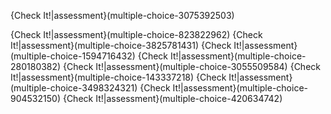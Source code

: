 {Check It!|assessment}(multiple-choice-3075392503)

{Check It!|assessment}(multiple-choice-823822962)
{Check It!|assessment}(multiple-choice-3825781431)
{Check It!|assessment}(multiple-choice-1594716432)
{Check It!|assessment}(multiple-choice-280180382)
{Check It!|assessment}(multiple-choice-3055509584)
{Check It!|assessment}(multiple-choice-143337218)
{Check It!|assessment}(multiple-choice-3498324321)
{Check It!|assessment}(multiple-choice-904532150)
{Check It!|assessment}(multiple-choice-420634742)

